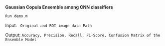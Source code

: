 **Gaussian Copula Ensemble among CNN classifiers**

```Run demo.m```

Input: ``` Original and ROI image data Path```

Output: ```Accuracy, Precision, Recall, F1-Score, Confusion Matrix of the Ensemble Model```
